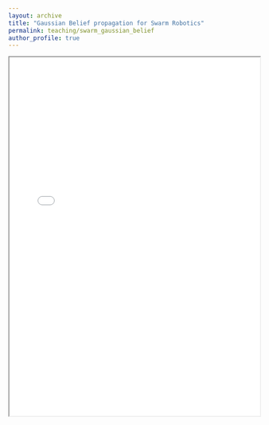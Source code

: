 ```yaml
---
layout: archive
title: "Gaussian Belief propagation for Swarm Robotics"
permalink: teaching/swarm_gaussian_belief
author_profile: true
---
```


<iframe 
  src="_pages/teaching/widget1.html" 
  width="100%" 
  height="720"
></iframe>
